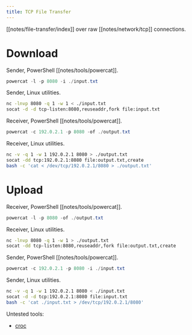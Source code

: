 ```yaml
---
title: TCP File Transfer
---
```


[[notes/file-transfer/index]] over raw [[notes/network/tcp]] connections.

# Download

Sender, PowerShell [[notes/tools/powercat]].

~~~ powershell
powercat -l -p 8080 -i ./input.txt
~~~

Sender, Linux utilities.

~~~ bash
nc -lnvp 8080 -q 1 -w 1 < ./input.txt
socat -d -d tcp-listen:8080,reuseaddr,fork file:input.txt
~~~

Receiver, PowerShell [[notes/tools/powercat]].

~~~ powershell
powercat -c 192.0.2.1 -p 8080 -of ./output.txt
~~~

Receiver, Linux utilities.

~~~ bash
nc -v -q 1 -w 1 192.0.2.1 8080 > ./output.txt
socat -dd tcp:192.0.2.1:8080 file:output.txt,create
bash -c 'cat < /dev/tcp/192.0.2.1/8080 > ./output.txt'
~~~

# Upload

Receiver, PowerShell [[notes/tools/powercat]].

~~~ powershell
powercat -l -p 8080 -of ./output.txt
~~~

Receiver, Linux utilities.

~~~ bash
nc -lnvp 8080 -q 1 -w 1 > ./output.txt
socat -dd tcp-listen:8080,reuseaddr,fork file:output.txt,create
~~~

Sender, PowerShell [[notes/tools/powercat]].

~~~ powershell
powercat -c 192.0.2.1 -p 8080 -i ./input.txt
~~~

Sender, Linux utilities.

~~~ bash
nc -v -q 1 -w 1 192.0.2.1 8080 < ./input.txt
socat -d -d tcp:192.0.2.1:8080 file:input.txt
bash -c 'cat ./input.txt > /dev/tcp/192.0.2.1/8080'
~~~

Untested tools:

- [croc](https://github.com/schollz/croc)
